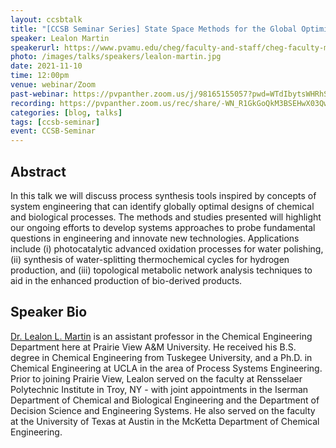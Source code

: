 ```yaml
---
layout: ccsbtalk
title: "[CCSB Seminar Series] State Space Methods for the Global Optimization of Chemical and Biological Processes"
speaker: Lealon Martin
speakerurl: https://www.pvamu.edu/cheg/faculty-and-staff/cheg-faculty-martin/
photo: /images/talks/speakers/lealon-martin.jpg
date: 2021-11-10
time: 12:00pm
venue: webinar/Zoom
past-webinar: https://pvpanther.zoom.us/j/98165155057?pwd=WTdIbytsWHRhSFpXVXM1T1R1YkpPUT09
recording: https://pvpanther.zoom.us/rec/share/-WN_R1GkGoQkM3BSEHwX03Qw_cmvy21knxIpmLIbcfN6rG1xdSI194iouYeJE_U.Xc78X69HdNGU5XDW
categories: [blog, talks]
tags: [ccsb-seminar]
event: CCSB-Seminar
---
```



## Abstract

In this talk we will discuss process synthesis tools inspired by concepts of system engineering that can identify globally optimal designs of chemical and biological processes. The methods and studies presented will highlight our ongoing efforts to develop systems approaches to probe fundamental questions in engineering and innovate new technologies. Applications include (i) photocatalytic advanced oxidation processes for water polishing, (ii) synthesis of water-splitting thermochemical cycles for hydrogen production, and (iii) topological metabolic network analysis techniques to aid in the enhanced production of bio-derived products.


## Speaker Bio

[Dr. Lealon L. Martin](https://www.pvamu.edu/cheg/faculty-and-staff/cheg-faculty-martin/) is an assistant professor in the Chemical Engineering Department here at Prairie View A&M University. He received his B.S. degree in Chemical Engineering from Tuskegee University, and a Ph.D. in Chemical Engineering at UCLA in the area of Process Systems Engineering. Prior to joining Prairie View, Lealon served on the faculty at Rensselaer Polytechnic Institute in Troy, NY - with joint appointments in the Iserman Department of Chemical and Biological Engineering and the Department of Decision Science and Engineering Systems. He also served on the faculty at the University of Texas at Austin in the McKetta Department of Chemical Engineering.




